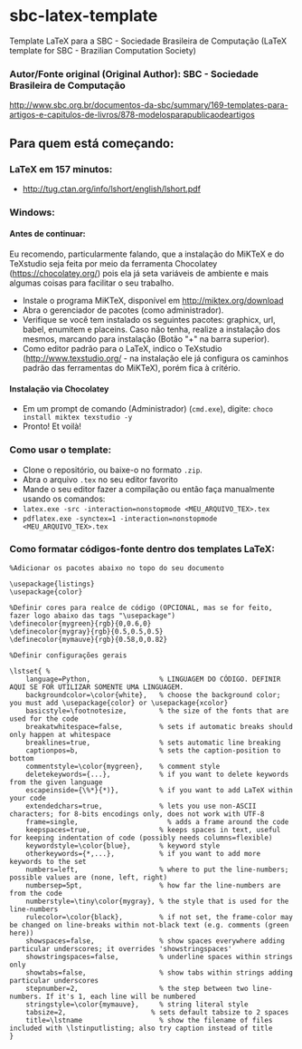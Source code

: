 # sbc-latex-template
Template LaTeX para a SBC - Sociedade Brasileira de Computação (LaTeX template for SBC - Brazilian Computation Society)

### Autor/Fonte original (Original Author): SBC - Sociedade Brasileira de Computação

http://www.sbc.org.br/documentos-da-sbc/summary/169-templates-para-artigos-e-capitulos-de-livros/878-modelosparapublicaodeartigos

## Para quem está começando:

### LaTeX em 157 minutos:

 - http://tug.ctan.org/info/lshort/english/lshort.pdf

### Windows:
#### Antes de continuar:
 Eu recomendo, particularmente falando, que a instalação do MiKTeX e do TeXstudio seja feita por meio da ferramenta Chocolatey (https://chocolatey.org/) pois ela já seta variáveis de ambiente e mais algumas coisas para facilitar o seu trabalho.
 - Instale o programa MiKTeX, disponível em http://miktex.org/download
 - Abra o gerenciador de pacotes (como administrador).
 - Verifique se você tem instalado os seguintes pacotes: graphicx, url, babel, enumitem e placeins. Caso não tenha, realize a instalação dos mesmos, marcando para instalação (Botão "+" na barra superior).
 - Como editor padrão para o LaTeX, indico o TeXstudio (http://www.texstudio.org/ - na instalação ele já configura os caminhos padrão das ferramentas do MiKTeX), porém fica à critério.

#### Instalação via Chocolatey
 - Em um prompt de comando (Administrador) (`cmd.exe`), digite: `choco install miktex texstudio -y` 
 - Pronto! Et voilà!

### Como usar o template:
 - Clone o repositório, ou baixe-o no formato `.zip`.
 - Abra o arquivo `.tex` no seu editor favorito
 - Mande o seu editor fazer a compilação ou então faça manualmente usando os comandos:
  - `latex.exe -src -interaction=nonstopmode <MEU_ARQUIVO_TEX>.tex` 
  - `pdflatex.exe -synctex=1 -interaction=nonstopmode <MEU_ARQUIVO_TEX>.tex` 

### Como formatar códigos-fonte dentro dos templates LaTeX:

    %Adicionar os pacotes abaixo no topo do seu documento
	
	\usepackage{listings}
    \usepackage{color}
    
	%Definir cores para realce de código (OPCIONAL, mas se for feito, fazer logo abaixo das tags "\usepackage")
    \definecolor{mygreen}{rgb}{0,0.6,0}
    \definecolor{mygray}{rgb}{0.5,0.5,0.5}
    \definecolor{mymauve}{rgb}{0.58,0,0.82}
    
	%Definir configurações gerais
	
    \lstset{ %
	    language=Python,                 % LINGUAGEM DO CÓDIGO. DEFINIR AQUI SE FOR UTILIZAR SOMENTE UMA LINGUAGEM.
        backgroundcolor=\color{white},   % choose the background color; you must add \usepackage{color} or \usepackage{xcolor}
        basicstyle=\footnotesize,        % the size of the fonts that are used for the code
        breakatwhitespace=false,         % sets if automatic breaks should only happen at whitespace
        breaklines=true,                 % sets automatic line breaking
        captionpos=b,                    % sets the caption-position to bottom
        commentstyle=\color{mygreen},    % comment style
        deletekeywords={...},            % if you want to delete keywords from the given language
        escapeinside={\%*}{*)},          % if you want to add LaTeX within your code
        extendedchars=true,              % lets you use non-ASCII characters; for 8-bits encodings only, does not work with UTF-8
        frame=single,	                   % adds a frame around the code
        keepspaces=true,                 % keeps spaces in text, useful for keeping indentation of code (possibly needs columns=flexible)
        keywordstyle=\color{blue},       % keyword style
        otherkeywords={*,...},           % if you want to add more keywords to the set
        numbers=left,                    % where to put the line-numbers; possible values are (none, left, right)
        numbersep=5pt,                   % how far the line-numbers are from the code
        numberstyle=\tiny\color{mygray}, % the style that is used for the line-numbers
        rulecolor=\color{black},         % if not set, the frame-color may be changed on line-breaks within not-black text (e.g. comments (green here))
        showspaces=false,                % show spaces everywhere adding particular underscores; it overrides 'showstringspaces'
        showstringspaces=false,          % underline spaces within strings only
        showtabs=false,                  % show tabs within strings adding particular underscores
        stepnumber=2,                    % the step between two line-numbers. If it's 1, each line will be numbered
        stringstyle=\color{mymauve},     % string literal style
        tabsize=2,	                   % sets default tabsize to 2 spaces
        title=\lstname                   % show the filename of files included with \lstinputlisting; also try caption instead of title
    }
